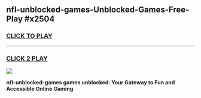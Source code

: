 
## nfl-unblocked-games-Unblocked-Games-Free-Play #x2504
<h3>
<a href="https://us.freeplayer.one?title=nfl-unblocked-games&ref=9M">CLICK TO PLAY</a></h3>
<hr>

<h3>
<a href="https://us.freeplayer.one?title=nfl-unblocked-games&ref=9M">CLICK 2 PLAY</a>
  
</h3>

<a href="https://us.freeplayer.one?title=nfl-unblocked-games&ref=9M"><img src="https://clearcache.store/games.png"></a>


**nfl-unblocked-games games unblocked: Your Gateway to Fun and Accessible Online Gaming**

